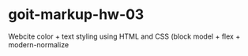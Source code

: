 # goit-markup-hw-03
Webcite color + text styling using HTML and CSS (block model + flex + modern-normalize
